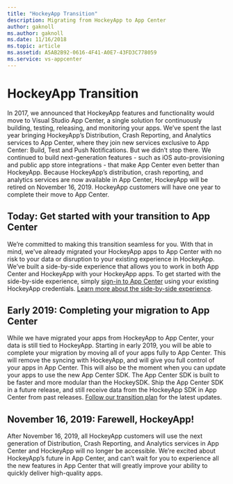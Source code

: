 ```yaml
---
title: "HockeyApp Transition"
description: Migrating from HockeyApp to App Center
author: gaknoll
ms.author: gaknoll
ms.date: 11/16/2018
ms.topic: article
ms.assetid: A5AB2B92-0616-4F41-A0E7-43FD3C778059
ms.service: vs-appcenter
---
```


# HockeyApp Transition

In 2017, we announced that HockeyApp features and functionality would move to Visual Studio App Center, a single solution for continuously building, testing, releasing, and monitoring your apps. We’ve spent the last year bringing HockeyApp’s Distribution, Crash Reporting, and Analytics services to App Center, where they join new services exclusive to App Center: Build, Test and Push Notifications. But we didn’t stop there. We continued to build next-generation features - such as iOS auto-provisioning and public app store integrations - that make App Center even better than HockeyApp. Because HockeyApp’s distribution, crash reporting, and analytics services are now available in App Center, HockeyApp will be retired on November 16, 2019. HockeyApp customers will have one year to complete their move to App Center.

## Today: Get started with your transition to App Center 

We’re committed to making this transition seamless for you. With that in mind, we've already migrated your HockeyApp apps to App Center with no risk to your data or disruption to your existing experience in HockeyApp. We’ve built a side-by-side experience that allows you to work in both App Center and HockeyApp with your HockeyApp apps. To get started with the side-by-side experience, simply [sign-in to App Center](https://appcenter.ms/login?utm_medium=referral_link&utm_source=Hockey%20App) using your existing HockeyApp credentials. [Learn more about the side-by-side experience](~/migration/hockeyapp/side-by-side.md). 

## Early 2019: Completing your migration to App Center

While we have migrated your apps from HockeyApp to App Center, your data is still tied to HockeyApp. Starting in early 2019, you will be able to complete your migration by moving all of your apps fully to App Center. This will remove the syncing with HockeyApp, and will give you full control of your apps in App Center. This will also be the moment when you can update your apps to use the new App Center SDK. The App Center SDK is built to be faster and more modular than the HockeySDK. Ship the App Center SDK in a future release, and still receive data from the HockeyApp SDK in App Center from past releases. [Follow our transition plan](https://aka.ms/hockeyapp-transition) for the latest updates.

## November 16, 2019: Farewell, HockeyApp!

After November 16, 2019, all HockeyApp customers will use the next generation of Distribution, Crash Reporting, and Analytics services in App Center and HockeyApp will no longer be accessible. We’re excited about HockeyApp’s future in App Center, and can’t wait for you to experience all the new features in App Center that will greatly improve your ability to quickly deliver high-quality apps.